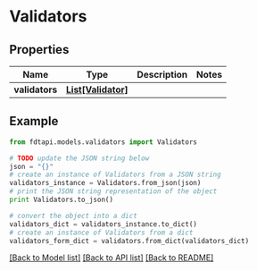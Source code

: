 # Validators


## Properties
Name | Type | Description | Notes
------------ | ------------- | ------------- | -------------
**validators** | [**List[Validator]**](Validator.md) |  | 

## Example

```python
from fdtapi.models.validators import Validators

# TODO update the JSON string below
json = "{}"
# create an instance of Validators from a JSON string
validators_instance = Validators.from_json(json)
# print the JSON string representation of the object
print Validators.to_json()

# convert the object into a dict
validators_dict = validators_instance.to_dict()
# create an instance of Validators from a dict
validators_form_dict = validators.from_dict(validators_dict)
```
[[Back to Model list]](../README.md#documentation-for-models) [[Back to API list]](../README.md#documentation-for-api-endpoints) [[Back to README]](../README.md)



